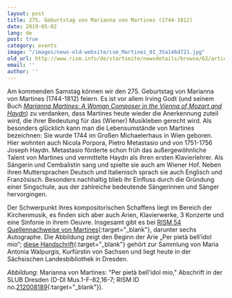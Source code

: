 ```yaml
---
layout: post
title: 275. Geburtstag von Marianna von Martines (1744-1812)
date: 2019-05-02
lang: de
post: true
category: events
image: "/images/news-old-website/csm_Martinez_01_35a146d721.jpg"
old_url: http://www.rism.info/de/startseite/newsdetails/browse/62/article/64/marianna-von-martines-1744-1812-at-275.html
email: ''
author: ''
---
```



Am kommenden Samstag können wir den 275. Geburtstag von Marianna von Martines (1744-1812) feiern. Es ist vor allem Irving Godt (und seinem Buch _[Marianna Martines: A Woman Composer in the Vienna of Mozart and Haydn](https://opac.rism.info/search?id=lit30026364&View=rism&Language=en)_) zu verdanken, dass Martines heute wieder die Anerkennung zuteil wird, die ihrer Bedeutung für das (Wiener) Musikleben gerecht wird. Als besonders glücklich kann man die Lebensumstände von Martines bezeichnen: Sie wurde 1744 im Großen Michaelerhaus in Wien geboren. Hier wohnten auch Nicola Porpora, Pietro Metastasio und von 1751-1756 Joseph Haydn. Metastasio förderte schon früh das außergewöhnliche Talent von Martines und vermittelte Haydn als ihren ersten Klavierlehrer. Als Sängerin und Cembalistin sang und spielte sie auch am Wiener Hof. Neben ihren Muttersprachen Deutsch und Italienisch sprach sie auch Englisch und Französisch. Besonders nachhaltig blieb ihr Einfluss durch die Gründung einer Singschule, aus der zahlreiche bedeutende Sängerinnen und Sänger hervorgingen.

Der Schwerpunkt ihres kompositorischen Schaffens liegt im Bereich der Kirchenmusik, es finden sich aber auch Arien, Klavierwerke, 3 Konzerte und eine Sinfonie in ihrem Oeuvre. Insgesamt gibt es bei [RISM 54 Quellennachweise von Martines](https://opac.rism.info/metaopac/perma.do?v=rism&q=-1%3d%22pe331798){:target="_blank"}, darunter sechs Autographe. Die Abbildung zeigt den Beginn der Arie „Per pietà bell’idol mio“; [diese Handschrift](http://digital.slub-dresden.de/id426606086){:target="_blank"} gehört zur Sammlung von Maria Antonia Walpurgis, Kurfürstin von Sachsen und liegt heute in der Sächsischen Landesbibliothek in Dresden.







_Abbildung_: Marianna von Martines: "Per pietà bell'idol mio," Abschrift in der SLUB Dresden (D-Dl Mus.1-F-82,16-7; RISM ID no.[212008189](https://opac.rism.info/search?id=212008189){:target="_blank"}).

<script type="text/javascript">var switchTo5x=true;</script><script type="text/javascript" src="http://w.sharethis.com/button/buttons.js"></script><script type="text/javascript">stLight.options({publisher: "9b601438-1ce1-49d8-bfd7-9cff5df54c17", doNotHash: false, doNotCopy: false, hashAddressBar: false});</script>